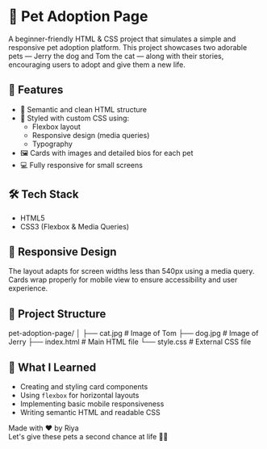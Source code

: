 # 🐾 Pet Adoption Page

A beginner-friendly HTML & CSS project that simulates a simple and responsive pet adoption platform. This project showcases two adorable pets — Jerry the dog and Tom the cat — along with their stories, encouraging users to adopt and give them a new life.

## 🌟 Features

- 📄 Semantic and clean HTML structure
- 🎨 Styled with custom CSS using:
  - Flexbox layout
  - Responsive design (media queries)
  - Typography
- 🖼️ Cards with images and detailed bios for each pet
- 💻 Fully responsive for small screens

## 🛠️ Tech Stack

- HTML5
- CSS3 (Flexbox & Media Queries)

## 📱 Responsive Design

The layout adapts for screen widths less than 540px using a media query. Cards wrap properly for mobile view to ensure accessibility and user experience.

## 📂 Project Structure

pet-adoption-page/
│
├── cat.jpg # Image of Tom
├── dog.jpg # Image of Jerry
├── index.html # Main HTML file
└── style.css # External CSS file

## 🧠 What I Learned

- Creating and styling card components
- Using `flexbox` for horizontal layouts
- Implementing basic mobile responsiveness
- Writing semantic HTML and readable CSS

Made with ❤️ by Riya  
Let's give these pets a second chance at life 🐶🐱
